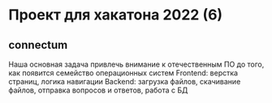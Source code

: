 # Проект для хакатона 2022 (6)
## connectum

Наша основная задача привлечь внимание к отечественным ПО до того, как появится семейство операционных систем
Frontend: верстка страниц, логика навигации
Backend: загрузка файлов, скачивание файлов, отправка вопросов и ответов, работа с БД
